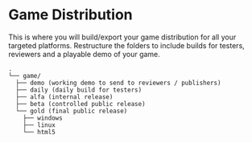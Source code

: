 # Game Distribution

This is where you will build/export your game distribution for all your targeted platforms. Restructure the folders to include builds for testers, reviewers and a playable demo of your game.

```folders
.
└── game/
  ├── demo (working demo to send to reviewers / publishers)
  ├── daily (daily build for testers)
  ├── alfa (internal release)
  ├── beta (controlled public release)
  └── gold (final public release)
    ├── windows
    ├── linux
    └── html5
```

